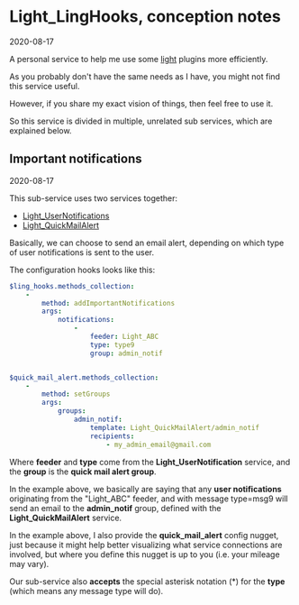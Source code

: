 Light_LingHooks, conception notes
============
2020-08-17



A personal service to help me use some [light](https://github.com/lingtalfi/Light) plugins more efficiently.

As you probably don't have the same needs as I have, you might not find this service useful.

However, if you share my exact vision of things, then feel free to use it.



So this service is divided in multiple, unrelated sub services, which are explained below.




Important notifications
-------------
2020-08-17


This sub-service uses two services together:

- [Light_UserNotifications](https://github.com/lingtalfi/Light_UserNotifications)
- [Light_QuickMailAlert](https://github.com/lingtalfi/Light_QuickMailAlert/)


Basically, we can choose to send an email alert, depending on which type of user notifications is sent
to the user.


The configuration hooks looks like this:


```yaml
$ling_hooks.methods_collection:
    -
        method: addImportantNotifications
        args:
            notifications:
                -
                    feeder: Light_ABC
                    type: type9
                    group: admin_notif


$quick_mail_alert.methods_collection:
    -
        method: setGroups
        args:
            groups:
                admin_notif:
                    template: Light_QuickMailAlert/admin_notif
                    recipients:
                        - my_admin_email@gmail.com


```


Where **feeder** and **type** come from the **Light_UserNotification** service, and the **group** is the
**quick mail alert group**.


In the example above, we basically are saying that any **user notifications** originating from the "Light_ABC" feeder,
and with message type=msg9 will send an email to the **admin_notif** group, defined with the **Light_QuickMailAlert** service.

In the example above, I also provide the **quick_mail_alert** config nugget, just because it might help better visualizing
what service connections are involved, but where you define this nugget is up to you (i.e. your mileage may vary).

Our sub-service also  **accepts** the special asterisk notation (*) for the **type** (which means any message type will do).




